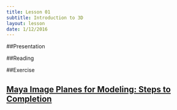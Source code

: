 ```yaml
---
title: Lesson 01
subtitle: Introduction to 3D
layout: lesson
date: 1/12/2016
---
```


##Presentation

##Reading

##Exercise

<h2><a href="/3d-digital-art-and-design--oer/exercises/maya-image-planes-for-modeling/maya-image-planes-for-modeling.html"><span class="exercise-title"> Maya Image Planes for Modeling</span>: <span class="exercise-subtitle"> Steps to Completion</span></a></h2>
